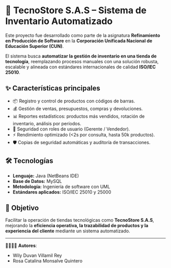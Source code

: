 # 🛒 TecnoStore S.A.S – Sistema de Inventario Automatizado

Este proyecto fue desarrollado como parte de la asignatura **Refinamiento en Producción de Software** en la **Corporación Unificada Nacional de Educación Superior (CUN)**.  

El sistema busca **automatizar la gestión de inventario en una tienda de tecnología**, reemplazando procesos manuales con una solución robusta, escalable y alineada con estándares internacionales de calidad **ISO/IEC 25010**.  

## ✨ Características principales
- 📦 Registro y control de productos con códigos de barras.  
- 💰 Gestión de ventas, presupuestos, compras y devoluciones.  
- 📊 Reportes estadísticos: productos más vendidos, rotación de inventario, análisis por períodos.  
- 🔐 Seguridad con roles de usuario (Gerente / Vendedor).  
- ⚡ Rendimiento optimizado (<2s por consulta, hasta 50k productos).  
- 🛡️ Copias de seguridad automáticas y auditoría de transacciones.  

## 🛠️ Tecnologías
- **Lenguaje:** Java (NetBeans IDE)  
- **Base de Datos:** MySQL  
- **Metodología:** Ingeniería de software con UML  
- **Estándares aplicados:** ISO/IEC 25010 y 25000  

## 📌 Objetivo
Facilitar la operación de tiendas tecnológicas como **TecnoStore S.A.S**, mejorando la **eficiencia operativa, la trazabilidad de productos y la experiencia del cliente** mediante un sistema automatizado.

---

👩‍💻👨‍💻 **Autores**:  
- Wily Duvan Villamil Rey  
- Rosa Catalina Monsalve Quintero  

